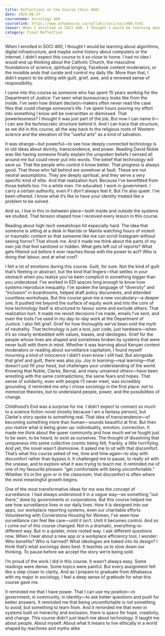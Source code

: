 ```yaml
---
title: Reflections on the Course (Soci 460)
date: 2025-06-27
coursename: Sociology 460
courselink: https://www.athabascau.ca/syllabi/soci/soci460.html
teaser: When I enrolled in SOCI 460, I thought I would be learning about algorithms, digital infrastructure, and maybe some history about computers or the internet, I didn’t expect this course to it so close to home. I had no idea I would end up thinking about the Catholic Church, the masculine foundations of science, spiritual longing, Facebook content moderators, or the invisible ands that curate and control my daily life. More than that, I didn’t expect to be sitting with guilt, grief, awe, and a renewed sense of responsibility.
category: Final Reflection 
---
```


When I enrolled in SOCI 460, I thought I would be learning about algorithms, digital infrastructure, and maybe some history about computers or the internet, I didn’t expect this course to it so close to home. I had no idea I would end up thinking about the Catholic Church, the masculine foundations of science, spiritual longing, Facebook content moderators, or the invisible ands that curate and control my daily life. More than that, I didn’t expect to be sitting with guilt, grief, awe, and a renewed sense of responsibility.

I came into this course as someone who has spent 15 years working for the Department of
Justice. I’ve seen what bureaucracy looks like from the inside. I’ve seen how distant decision-makers
often never read the case files that could change someone’s life. I’ve spent hours pouring my effort into
something I know will be overwritten or dismissed. That powerlessness? I thought it was just part of the
job. But now I can name it—I can see the technocratic structure behind it. And I can trace that structure,
as we did in this course, all the way back to the religious roots of Western science and the elevation of
the "useful arts" as a kind of salvation.

It was strange—but powerful—to see how deeply connected technology is to old ideas about
divinity, transcendence, and power. Reading David Noble was like having someone finally explain the
unspoken beliefs I sensed all around me but could never put into words. The belief that technology will
save us. That the people who control it know better. That progress is always good. That those who fall
behind are somehow at fault. These are not neutral assumptions. They are deeply spiritual, and they
serve a very specific kind of elite.
And that realization hurt. Because I’ve benefitted from those beliefs too. I’m a white man. I’m
educated. I work in government. I carry a certain authority, even if I don’t always feel it. But I’m also
queer. I’ve been othered. I know what it’s like to have your identity treated like a problem to be solved.


And so, I live in this in-between place—both inside and outside the systems we studied. That tension
shaped how I received every lesson in this course.

Reading about high-tech sweatshops hit especially hard. The idea that someone is sitting at a
desk in Nairobi or Manila watching hours of violent or traumatic content so that someone like me can
scroll Instagram without seeing horror? That shook me. And it made me think about the parts of my own
job that feel sanitized or hidden. What gets left out of reports? What gets filtered out before it ever
reaches those with the power to act? Who is doing that labour, and at what cost?

I felt a lot of emotions during this course. Guilt, for sure. Not the kind of guilt that’s fleeting or
abstract, but the kind that lingers—that settles in your stomach when you realize you’ve been complicit
in something bigger than you understood. I’ve worked in EDI spaces long enough to know how systems
reproduce inequality. I’ve spoken the language of “diversity” and “inclusion” in boardrooms, helped draft
policy documents, and attended countless workshops. But this course gave me a new vocabulary—a
deeper one. It pushed me beyond the surface of equity work and into the core of how technology itself
is structured to favour some and exclude others. That realization hurt. It made me revisit decisions I’ve
made, emails I’ve sent, and even the tools I’ve used in my day-to-day work at the Department of Justice.
I also felt grief. Grief for how thoroughly we’ve been sold the myth of neutrality. That technology
is just a tool, just code, just hardware—when it’s so clearly embedded with values, biases, and
ideologies. Grief for the people whose lives are shaped and sometimes broken by systems that were
never built with them in mind. Whether it was learning about Kenyan content moderators or reading
about surveillance capitalism, I found myself mourning a kind of innocence I didn’t even know I still had.
But alongside that grief and guilt, there was also joy. Joy in learning—real learning—that doesn’t
just fill your head, but challenges your understanding of the world. Knowing that Noble, Clarke, Bernal,
and many unnamed others—have been wrestling with the same contradictions, the same fears and
hopes. That sense of solidarity, even with people I’ll never meet, was incredibly grounding. It reminded
me why I chose sociology in the first place: not to memorize theories, but to understand people, power,
and the possibilities of change.

Childhood’s End was a surprise for me. I didn’t expect to connect so much to a science fiction
novel (mostly because I am a fantasy person), but Clarke's story spoke to something real. That idea of
transcendence—of becoming something more than human—sounds beautiful at first. But then you
realize what is being given up: individuality, emotion, connection. It made me think about the queer
community and how much we’ve fought just to be seen, to be heard, to exist as ourselves. The thought
of dissolving that uniqueness into some collective cosmic being felt, frankly, a little horrifying. And yet,
the novel wasn’t dismissive. It asked me to sit with that discomfort.
That’s what this course asked of me, time and time again—to stay with discomfort rather than
bypass it. It challenged me to pause, to really sit with the unease, and to explore what it was trying to
teach me. It reminded me of one of my favourite phrases: “get comfortable with being uncomfortable.”
Whether it’s in the gym or in the classroom, that discomfort is often where the most meaningful growth
begins.

One of the most transformative ideas for me was the concept of surveillance. I had always
understood it in a vague way—as something "out there," done by governments or corporations. But this
course helped me see how surveillance lives in our daily lives. How it is designed into our apps, our
workplace reporting systems, even our charitable efforts. Volunteering with Cornerstone Housing for
Women, I’ve seen how surveillance can feel like care—until it isn’t. Until it becomes control.
And so I come out of this course changed. Not in a dramatic, everything-is-different way. But in a
quieter, more rooted way. I ask different questions now. When I hear about a new app or a workplace
efficiency tool, I wonder: Who benefits? Who is harmed? What ideologies are baked into its design?
I think that’s what sociology does best. It teaches us to slow down our thinking. To pause before we
accept the story we’re being sold.

I’m proud of the work I did in this course. It wasn’t always easy. Some readings were dense.
Some topics were painful. But every assignment felt like a step closer to clarity. And as I prepare to
graduate from Athabasca with my major in sociology, I feel a deep sense of gratitude for what this course
gave me.

It reminded me that I have power. That I can use my position—in government, in community, in
identity—to ask better questions and push for better answers. It reminded me that being uncomfortable
is not something to avoid, but something to learn from. And it reminded me that even in systems built
on hierarchy and exclusion, there is space for hope, creativity, and change.
This course didn’t just teach me about technology. It taught me about people. About myself.
About what it means to live ethically in a world shaped by machines and myths alike
